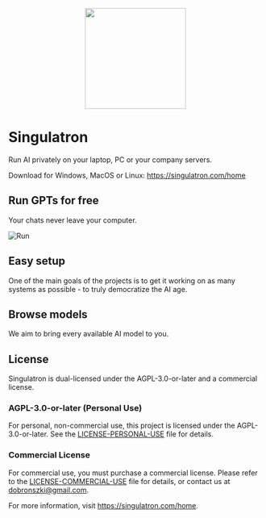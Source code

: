 <p align="center">
  <img width="200px" src="https://singulatron.com/assets/s3d.png" />
<p>

# Singulatron

Run AI privately on your laptop, PC or your company servers.

Download for Windows, MacOS or Linux: https://singulatron.com/home

## Run GPTs for free

Your chats never leave your computer.

![Run](https://singulatron.com/assets/chat.png)

## Easy setup

One of the main goals of the projects is to get it working on as many systems as possible - to truly democratize the AI age.

## Browse models

We aim to bring every available AI model to you.

## License

Singulatron is dual-licensed under the AGPL-3.0-or-later and a commercial license.

### AGPL-3.0-or-later (Personal Use)

For personal, non-commercial use, this project is licensed under the AGPL-3.0-or-later. See the [LICENSE-PERSONAL-USE](LICENSE-PERSONAL-USE) file for details.

### Commercial License

For commercial use, you must purchase a commercial license. Please refer to the [LICENSE-COMMERCIAL-USE](LICENSE-COMMERCIAL-USE) file for details, or contact us at dobronszki@gmail.com.

For more information, visit https://singulatron.com/home.